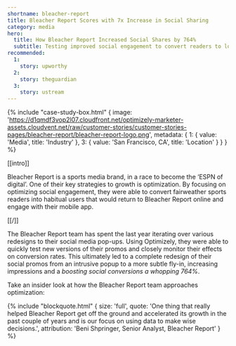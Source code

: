 ```yaml
---
shortname: bleacher-report
title: Bleacher Report Scores with 7x Increase in Social Sharing
category: media
hero:
  title: How Bleacher Report Increased Social Shares by 764%
  subtitle: Testing improved social engagement to convert readers to loyal users
recommended:
  1:
    story: upworthy
  2:
    story: theguardian
  3:
    story: ustream
---
```

{% include "case-study-box.html"
    {
    image: 'https://d1qmdf3vop2l07.cloudfront.net/optimizely-marketer-assets.cloudvent.net/raw/customer-stories/customer-stories-pages/bleacher-report/bleacher-report-logo.png',
    metadata: {
      1: {
        value: 'Media',
        title: 'Industry'
      },
      3: {
        value: 'San Francisco, CA',
        title: 'Location'
      }
    }
  }
%}

[[intro]]

Bleacher Report is a sports media brand, in a race to become the ‘ESPN of digital’. One of their key strategies to growth is optimization. By focusing on optimizing social engagement, they were able to convert fairweather sports readers into habitual users that would return to Bleacher Report online and engage with their mobile app.

[[/]]

The Bleacher Report team has spent the last year iterating over various redesigns to their social media pop-ups. Using Optimizely, they were able to quickly test new versions of their promos and closely monitor their effects on conversion rates. This ultimately led to a complete redesign of their social promos from an intrusive popup to a more subtle fly-in, increasing impressions and a *boosting social conversions a whopping 764%*.

Take an insider look at how the Bleacher Report team approaches optimization:

<script type='text/javascript' id='vidyard_embed_code_NwKq3T25SKMK4fLZopFjww' src='//play.vidyard.com/NwKq3T25SKMK4fLZopFjww.js?v=3.1.1&type=inline'></script>

{% include "blockquote.html"
  {
    size: 'full',
    quote: 'One thing that really helped Bleacher Report get off the ground and accelerated its growth in the past couple of years and is our focus on using data to make wise decisions.',
    attribution: 'Beni Shpringer, Senior Analyst, Bleacher Report'
  }
%}
